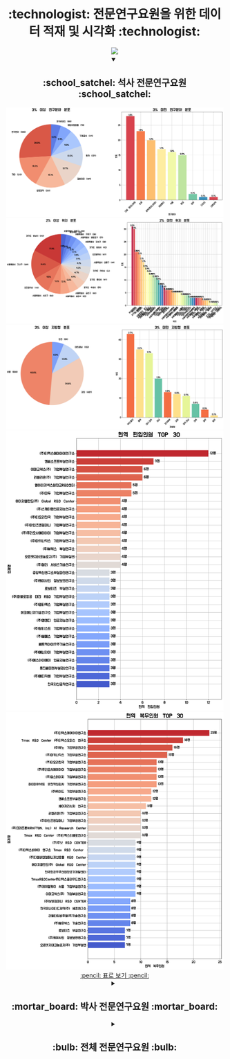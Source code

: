 <div align=center> <h1> :technologist: 전문연구요원을 위한 데이터 적재 및 시각화 :technologist: </h1> </div>

<div align = "center">
  <img src="https://img.shields.io/badge/awesome--jmy-FC60A8?style=for-the-badge&logo=Awesome Lists&logoColor=white"/>
</div>

<details open>
<summary align="center">
  <h2> :school_satchel: 석사 전문연구요원 :school_satchel: </h2>
</summary>
  <div align="center">
    <img src="prop/MS/연구분야.png">
    <img src="prop/MS/위치.png">
    <img src="prop/MS/지방청.png">
    <img src="prop/MS/TOP_30_현역_편입인원.png">
    <img src="prop/MS/TOP_30_현역_복무인원.png">
    </br>
    <a href="https://github.com/Zerohertz/awesome-jmy/blob/main/prop/MS/README.md"> :pencil: 표로 보기 :pencil: </a>
  </div>
</details>

<details>
<summary align="center">
  <h2> :mortar_board: 박사 전문연구요원 :mortar_board: </h2>
</summary>
  <div align="center">
    <img src="prop/PhD/연구분야.png">
    <img src="prop/PhD/위치.png">
    <img src="prop/PhD/지방청.png">
    <img src="prop/PhD/TOP_30_현역_편입인원.png">
    <img src="prop/PhD/TOP_30_현역_복무인원.png">
    </br>
    <a href="https://github.com/Zerohertz/awesome-jmy/blob/main/prop/PhD/README.md"> :pencil: 표로 보기 :pencil: </a>
  </div>
</details>

<details>
<summary align="center">
  <h2> :bulb: 전체 전문연구요원 :bulb: </h2>
</summary>
  <div align="center">
    <img src="prop/ALL/연구분야.png">
    <img src="prop/ALL/업종.png">
    <img src="prop/ALL/위치.png">
    <img src="prop/ALL/지방청.png">
    <img src="prop/ALL/TOP_30_현역_편입인원.png">
    <img src="prop/ALL/TOP_30_현역_복무인원.png">
    </br>
    <a href="https://github.com/Zerohertz/awesome-jmy/blob/main/prop/ALL/README.md"> :pencil: 표로 보기 :pencil: </a>
  </div>
</details>
